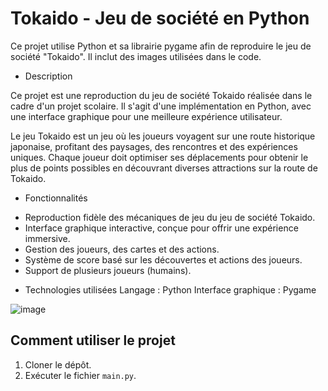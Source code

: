 # Tokaido - Jeu de société en Python

Ce projet utilise Python et sa librairie pygame afin de reproduire le jeu de société "Tokaido".
Il inclut des images utilisées dans le code.

* Description
  
Ce projet est une reproduction du jeu de société Tokaido réalisée dans le cadre d'un projet scolaire. Il s'agit d'une implémentation en Python, avec une interface graphique pour une meilleure expérience utilisateur.

Le jeu Tokaido est un jeu où les joueurs voyagent sur une route historique japonaise, profitant des paysages, des rencontres et des expériences uniques. Chaque joueur doit optimiser ses déplacements pour obtenir le plus de points possibles en découvrant diverses attractions sur la route de Tokaido.

* Fonctionnalités
  
- Reproduction fidèle des mécaniques de jeu du jeu de société Tokaido.
- Interface graphique interactive, conçue pour offrir une expérience immersive.
- Gestion des joueurs, des cartes et des actions.
- Système de score basé sur les découvertes et actions des joueurs.
- Support de plusieurs joueurs (humains).

* Technologies utilisées
Langage : Python
Interface graphique : Pygame

![image](https://github.com/user-attachments/assets/7e6eafab-9c90-422b-b60c-15dbaf188cc6)



## Comment utiliser le projet

1. Cloner le dépôt.
2. Exécuter le fichier `main.py`.

